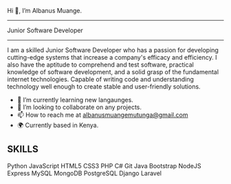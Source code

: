 Hi 👋, I’m Albanus Muange.
___________________________________________________________________________________________________________________________________________________________________________________________________________________________________________
Junior Software Developer
___________________________________________________________________________________________________________________________________________
I am a skilled Junior Software Developer who has a passion for developing cutting-edge systems that increase a company's efficacy and efficiency. I also have the aptitude to comprehend and test software, practical knowledge of software development, and a solid grasp of the fundamental internet technologies. Capable of writing code and understanding technology well enough to create stable and user-friendly solutions.

- 🌱 I’m currently learning new langaunges.
- 💞️ I’m looking to collaborate on any projects.
- 📫 How to reach me at albanusmuangemutunga@gmail.com
- 🌍 Currently based in Kenya.

SKILLS
-------------------------------------------------------------------------------------------------------------------------------------------
Python JavaScript HTML5 CSS3 PHP  C# Git Java Bootstrap NodeJS Express MySQL MongoDB PostgreSQL Django Laravel 
